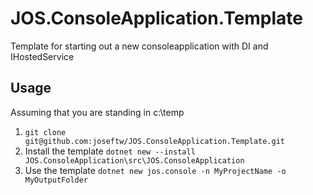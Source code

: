 # JOS.ConsoleApplication.Template
Template for starting out a new consoleapplication with DI and IHostedService

## Usage
Assuming that you are standing in c:\temp
1. ``git clone git@github.com:joseftw/JOS.ConsoleApplication.Template.git``
2. Install the template ``dotnet new --install JOS.ConsoleApplication\src\JOS.ConsoleApplication``
3. Use the template ``dotnet new jos.console -n MyProjectName -o MyOutputFolder``
